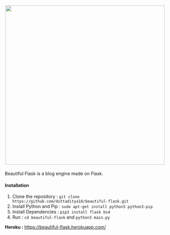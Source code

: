 <h1><center><img src="https://i.imgur.com/QF17bG7.png" width="500px"></center></h1>

Beautiful Flask is a blog engine made on Flask. 

#### Installation
1. Clone the repository : `git clone https://github.com/duttaditya18/beautiful-flask.git`
2. Install Python and Pip : `sudo apt-get install python3 python3-pip`
3. Install Dependencies : `pip3 install flask bs4`
4. Run : `cd beautiful-flask` and `python3 main.py`

**Heroku :** https://beautiful-flask.herokuapp.com/

